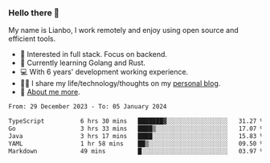 ### Hello there 👋

My name is Lianbo, I work remotely and enjoy using open source and efficient tools.

- 🔭 Interested in full stack. Focus on backend.
- 🌱 Currently learning Golang and Rust.
- 💻 With 6 years' development working experience.
- ✍🏻 I share my life/technology/thoughts on my [personal blog](https://godruoyi.com).
- 👒 [About me more](https://godruoyi.com/posts/About-godruoyi).

<!--START_SECTION:waka-->

```txt
From: 29 December 2023 - To: 05 January 2024

TypeScript          6 hrs 30 mins   ███████▓░░░░░░░░░░░░░░░░░   31.27 %
Go                  3 hrs 33 mins   ████▒░░░░░░░░░░░░░░░░░░░░   17.07 %
Java                3 hrs 17 mins   ████░░░░░░░░░░░░░░░░░░░░░   15.83 %
YAML                1 hr 58 mins    ██▒░░░░░░░░░░░░░░░░░░░░░░   09.50 %
Markdown            49 mins         █░░░░░░░░░░░░░░░░░░░░░░░░   03.97 %
```

<!--END_SECTION:waka-->
